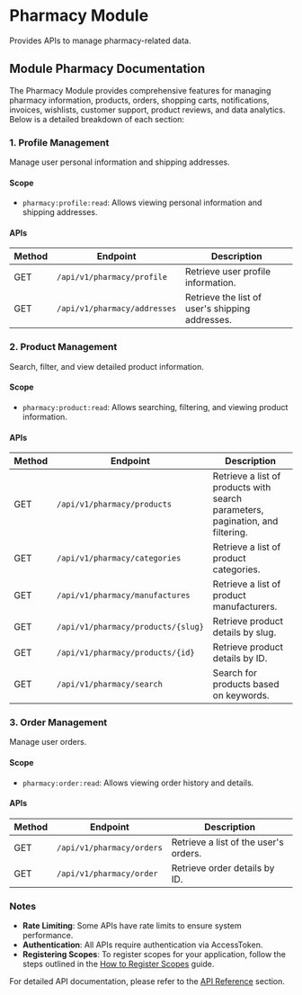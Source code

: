 # Pharmacy Module

Provides APIs to manage pharmacy-related data.

## Module Pharmacy Documentation

The Pharmacy Module provides comprehensive features for managing pharmacy information, products, orders, shopping carts, notifications, invoices, wishlists, customer support, product reviews, and data analytics. Below is a detailed breakdown of each section:

### 1. Profile Management

Manage user personal information and shipping addresses.

#### Scope
- `pharmacy:profile:read`: Allows viewing personal information and shipping addresses.

#### APIs

| Method | Endpoint | Description |
|--------|----------|-------------|
| GET | `/api/v1/pharmacy/profile` | Retrieve user profile information. |
| GET | `/api/v1/pharmacy/addresses` | Retrieve the list of user's shipping addresses. |

### 2. Product Management

Search, filter, and view detailed product information.

#### Scope
- `pharmacy:product:read`: Allows searching, filtering, and viewing product information.

#### APIs

| Method | Endpoint | Description |
|--------|----------|-------------|
| GET | `/api/v1/pharmacy/products` | Retrieve a list of products with search parameters, pagination, and filtering. |
| GET | `/api/v1/pharmacy/categories` | Retrieve a list of product categories. |
| GET | `/api/v1/pharmacy/manufactures` | Retrieve a list of product manufacturers. |
| GET | `/api/v1/pharmacy/products/{slug}` | Retrieve product details by slug. |
| GET | `/api/v1/pharmacy/products/{id}` | Retrieve product details by ID. |
| GET | `/api/v1/pharmacy/search` | Search for products based on keywords. |

### 3. Order Management

Manage user orders.

#### Scope
- `pharmacy:order:read`: Allows viewing order history and details.

#### APIs

| Method | Endpoint | Description |
|--------|----------|-------------|
| GET | `/api/v1/pharmacy/orders` | Retrieve a list of the user's orders. |
| GET | `/api/v1/pharmacy/order` | Retrieve order details by ID. |

### Notes

- **Rate Limiting**: Some APIs have rate limits to ensure system performance.
- **Authentication**: All APIs require authentication via AccessToken.
- **Registering Scopes**: To register scopes for your application, follow the steps outlined in the [How to Register Scopes](../../tutorial-basics/scopes.md) guide.

For detailed API documentation, please refer to the [API Reference](../../api-reference/pharmacy/order) section. 